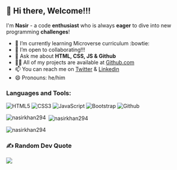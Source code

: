 
## 👋 Hi there, Welcome!!! 

I'm **Nasir** - a code **enthusiast** who is always **eager** to dive into new programming **challenges**!

- 🔭  I’m currently learning Microverse curriculum :bowtie:
- 👯  I’m open to collaborating!!!
- 💬  Ask me about **HTML, CSS, JS & Github**
- 👨‍💻  All of my projects are available at [Github.com](https://github.com/Nasirkhan294?tab=repositories)
- 📫  You can reach me on [Twitter](https://twitter.com/NasirMa35888225) & [Linkedin](https://www.linkedin.com/in/nasirmahd-8a8/)
- 😄  Pronouns: he/him

### Languages and Tools:

![HTML5](https://img.shields.io/badge/html5-%23E34F26.svg?style=for-the-badge&logo=html5&logoColor=white) 
![CSS3](https://img.shields.io/badge/css3-%231572B6.svg?style=for-the-badge&logo=css3&logoColor=white) 
![JavaScript](https://img.shields.io/badge/javascript-%23323330.svg?style=for-the-badge&logo=javascript&logoColor=%23F7DF1E) 
![Bootstrap](https://img.shields.io/badge/bootstrap-%23563D7C.svg?style=for-the-badge&logo=bootstrap&logoColor=white)
![Github](https://img.shields.io/badge/github-%23563D7C.svg?style=for-the-badge&logo=bootstrap&logoColor=white)

<p><img align="left" src="https://github-readme-stats.vercel.app/api/top-langs?username=nasirkhan294&show_icons=true&locale=en&layout=compact" alt="nasirkhan294" /></p>
<p>&nbsp;<img align="center" src="https://github-readme-stats.vercel.app/api?username=nasirkhan294&show_icons=true&locale=en" alt="nasirkhan294" /></p>

<p><img align="center" src="https://github-readme-streak-stats.herokuapp.com/?user=nasirkhan294&" alt="nasirkhan294" /></p>


### ✍️ Random Dev Quote
![](https://quotes-github-readme.vercel.app/api?type=horizontal&theme=light)
